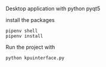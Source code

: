 Desktop application with  python pyqt5

install the packages 
    
    pipenv shell
    pipenv install 

Run the project with
    
    python kpuinterface.py

